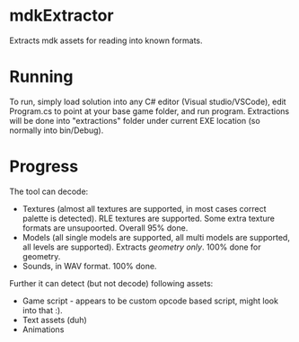 # mdkExtractor
Extracts mdk assets for reading into known formats.

# Running
To run, simply load solution into any C# editor (Visual studio/VSCode), edit Program.cs to point at your base game folder, and run program. Extractions will be done into "extractions" folder under current EXE location (so normally into bin/Debug).

# Progress
The tool can decode:
 - Textures (almost all textures are supported, in most cases correct palette is detected). RLE textures are supported. Some extra texture formats are unsupoorted. Overall 95% done.
 - Models (all single models are supported, all multi models are supported, all levels are supported). Extracts *geometry only*. 100% done for geometry.
 - Sounds, in WAV format. 100% done.
 
Further it can detect (but not decode) following assets:
 - Game script - appears to be custom opcode based script, might look into that :).
 - Text assets (duh)
 - Animations
